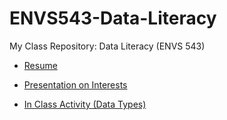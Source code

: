 # ENVS543-Data-Literacy

My Class Repository: Data Literacy (ENVS 543)



- [Resume](https://briallman.github.io/ENVS543-Data-Literacy/ResumeLoftus.html)

- [Presentation on Interests](https://briallman.github.io/ENVS543-Data-Literacy/Presentation_Loftus.html)

- [In Class Activity (Data Types)](https://briallman.github.io/ENVS543-Data-Literacy/in-class_data_types.html)
